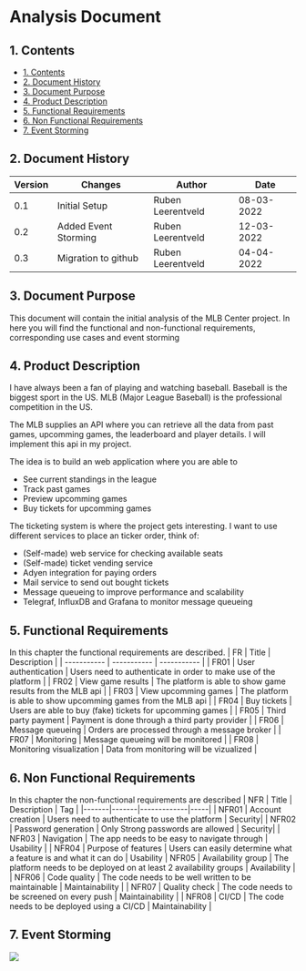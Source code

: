 # Analysis Document

## 1. Contents
- [1. Contents](#1-contents)
- [2. Document History](#2-document-history)
- [3. Document Purpose](#3-document-purpose)
- [4. Product Description](#4-product-description)
- [5. Functional Requirements](#5-functional-requirements)
- [6. Non Functional Requirements](#6-non-functional-requirements)
- [7. Event Storming](#7-event-storming)

## 2. Document History
| Version | Changes | Author | Date |
|---------|---------|--------|------|
| 0.1 | Initial Setup | Ruben Leerentveld | 08-03-2022 | 
| 0.2 | Added Event Storming | Ruben Leerentveld | 12-03-2022 |
| 0.3 | Migration to github | Ruben Leerentveld | 04-04-2022|

## 3. Document Purpose
This document will contain the initial analysis of the MLB Center project. In here you will find the functional and non-functional requirements, corresponding use cases and event storming

## 4. Product Description
I have always been a fan of playing and watching baseball. 
Baseball is the biggest sport in the US. MLB (Major League Baseball) is the professional competition in the US.

The MLB supplies an API where you can retrieve all the data from past games, upcomming games, the leaderboard and player details. I will implement this api in my project.

The idea is to build an web application where you are able to
- See current standings in the league
- Track past games
- Preview upcomming games
- Buy tickets for upcomming games

The ticketing system is where the project gets interesting. I want to use different services to place an ticker order, think of:
- (Self-made) web service for checking available seats
- (Self-made) ticket vending service
- Adyen integration for paying orders
- Mail service to send out bought tickets
- Message queueing to improve performance and scalability
- Telegraf, InfluxDB and Grafana to monitor message queueing

## 5. Functional Requirements
In this chapter the functional requirements are described.
| FR          | Title       | Description |
| ----------- | ----------- | ----------- |
| FR01 | User authentication | Users need to authenticate in order to make use of the platform |
| FR02 | View game results | The platform is able to show game results from the MLB api | 
| FR03 | View upcomming games | The platform is able to show upcomming games from the MLB api | 
| FR04 | Buy tickets | Users are able to buy (fake) tickets for upcomming games |
| FR05 | Third party payment | Payment is done through a third party provider |
| FR06 | Message queueing | Orders are processed through a message broker |
| FR07 | Monitoring | Message queueing will be monitored | 
| FR08 | Monitoring visualization | Data from monitoring will be vizualized |


## 6. Non Functional Requirements
In this chapter the non-functional requirements are described
| NFR   | Title | Description | Tag |
|-------|-------|-------------|-----|
| NFR01 | Account creation | Users need to authenticate to use the platform | Security|
| NFR02 | Password generation | Only Strong passwords are allowed | Security| 
| NFR03 | Navigation | The app needs to be easy to navigate through | Usability |
| NFR04 | Purpose of features | Users can easily determine what a feature is and what it can do | Usability
| NFR05 | Availability group | The platform needs to be deployed on at least 2 availability groups | Availability |
| NFR06 | Code quality | The code needs to be well written to be maintainable | Maintainability |
| NFR07 | Quality check | The code needs to be screened on every push | Maintainability |
| NFR08 | CI/CD | The code needs to be deployed using a CI/CD | Maintainability | 

## 7. Event Storming
[![](https://mermaid.ink/img/pako:eNqFkMFqwzAQRH9lUS8OOLSxS6EiBArtodBTc_VFlla2iGyF9bquCfn3ytiG5hSdxOybZWcuQgeDQgrrw6BrRQxf30UL8TmzS940BwImhx1wgH1JjwfwoQLXwuC4nhVNaLBlp3wHG9huD9GbJcexY2zgR3lnFMcFs_s_PCurJU8-7c1YEa6mQISaU-Aaoe-QFn1w3kOJ00kVmnjVpmjn6zsePU4ZwEZGPryYcmdtGnUKJ9wOznAtn86_t3S20Fa_PufZPTq_s1ukokFqlDOx4MvkLUQM0GAhZPwaRadCFO01cv156ujDuNi3kDamx1SonsNxbLWQTD2u0LtTFalmoa5_CpGVTQ)](https://mermaid-js.github.io/mermaid-live-editor/edit#pako:eNqFkMFqwzAQRH9lUS8OOLSxS6EiBArtodBTc_VFlla2iGyF9bquCfn3ytiG5hSdxOybZWcuQgeDQgrrw6BrRQxf30UL8TmzS940BwImhx1wgH1JjwfwoQLXwuC4nhVNaLBlp3wHG9huD9GbJcexY2zgR3lnFMcFs_s_PCurJU8-7c1YEa6mQISaU-Aaoe-QFn1w3kOJ00kVmnjVpmjn6zsePU4ZwEZGPryYcmdtGnUKJ9wOznAtn86_t3S20Fa_PufZPTq_s1ukokFqlDOx4MvkLUQM0GAhZPwaRadCFO01cv156ujDuNi3kDamx1SonsNxbLWQTD2u0LtTFalmoa5_CpGVTQ)
